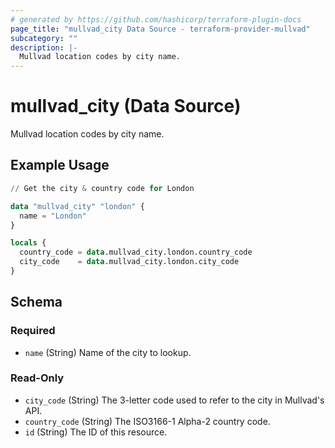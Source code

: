 ```yaml
---
# generated by https://github.com/hashicorp/terraform-plugin-docs
page_title: "mullvad_city Data Source - terraform-provider-mullvad"
subcategory: ""
description: |-
  Mullvad location codes by city name.
---
```


# mullvad_city (Data Source)

Mullvad location codes by city name.

## Example Usage

```terraform
// Get the city & country code for London

data "mullvad_city" "london" {
  name = "London"
}

locals {
  country_code = data.mullvad_city.london.country_code
  city_code    = data.mullvad_city.london.city_code
}
```

<!-- schema generated by tfplugindocs -->
## Schema

### Required

- `name` (String) Name of the city to lookup.

### Read-Only

- `city_code` (String) The 3-letter code used to refer to the city in Mullvad's API.
- `country_code` (String) The ISO3166-1 Alpha-2 country code.
- `id` (String) The ID of this resource.
